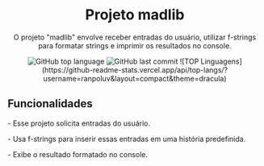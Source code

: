 <div align='center'>
  <h1>Projeto madlib</h1>
  <p>O projeto "madlib" envolve receber entradas do usuário, utilizar f-strings para formatar strings e imprimir os resultados no console.
</p>
<img alt="GitHub top language" src="https://img.shields.io/github/languages/top/ranpoluv/projeto-madlib">
<img alt="GitHub last commit" src="https://img.shields.io/github/last-commit/ranpoluv/projeto-madlib">
  ![TOP Linguagens](https://github-readme-stats.vercel.app/api/top-langs/?username=ranpoluv&layout=compact&theme=dracula)
</div>

<h2>Funcionalidades</h2>
<p>- Esse projeto solicita entradas do usuário.</p>
<p>- Usa f-strings para inserir essas entradas em uma história predefinida.</p>
<p>- Exibe o resultado formatado no console.</p>
